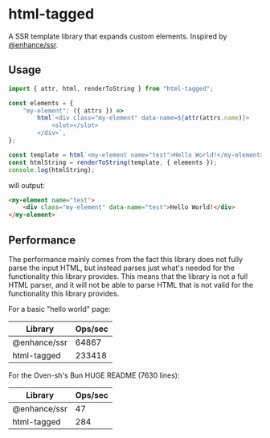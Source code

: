 # html-tagged

A SSR template library that expands custom elements. Inspired by [@enhance/ssr](https://npmjs.com/package/@enhance/ssr).

## Usage

```js
import { attr, html, renderToString } from "html-tagged";

const elements = {
	"my-element": ({ attrs }) =>
		html`<div class="my-element" data-name=${attr(attrs.name)}>
			<slot></slot>
		</div>`,
};

const template = html`<my-element name="test">Hello World!</my-element>`;
const htmlString = renderToString(template, { elements });
console.log(htmlString);
```

will output:

```html
<my-element name="test">
	<div class="my-element" data-name="test">Hello World!</div>
</my-element>
```

## Performance

The performance mainly comes from the fact this library does not fully parse the input HTML, but instead parses just what's needed for the functionality this library provides. This means that the library is not a full HTML parser, and it will not be able to parse HTML that is not valid for the functionality this library provides.

For a basic "hello world" page:

| Library      | Ops/sec |
| ------------ | ------- |
| @enhance/ssr | 64867   |
| html-tagged  | 233418  |

For the Oven-sh's Bun HUGE README (7630 lines):

| Library      | Ops/sec |
| ------------ | ------- |
| @enhance/ssr | 47      |
| html-tagged  | 284     |
